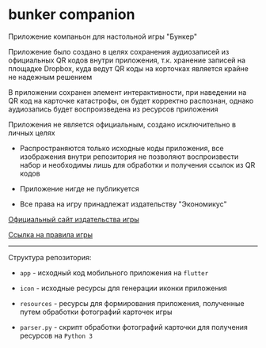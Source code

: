 # bunker companion

Приложение компаньон для настольной игры "Бункер"

Приложение было создано в целях сохранения аудиозаписей из официальных QR кодов внутри приложения, т.к. хранение записей на площадке Dropbox, куда ведут QR коды на корточках является крайне не надежным решением

В приложении сохранен элемент интерактивности, при наведении на QR код на карточке катастрофы, он будет корректно распознан, однако аудиозапись будет воспроизведена из ресурсов приложения

Приложения не является официальным, создано исключительно в личных целях

- Распространяются только исходные коды приложения, все изображения внутри репозитория не позволяют воспроизвести набор и необходимы лишь для обработки и получения ссылок из QR кодов

- Приложение нигде не публикуется

- Все права на игру принадлежат издательству "Экономикус"

[Официальный сайт издательства игры](https://www.economicusgame.com/bunker)

[Ссылка на правила игры](https://www.dropbox.com/s/e2n7e9m2rgkyhid/Bunker_3_Rules.pdf)

---

Структура репозитория:

- `app` - исходный код мобильного приложения на `flutter`

- `icon` - исходные ресурсы для генерации иконки приложения

- `resources` - ресурсы для формирования приложения, полученные путем обработки фотографий карточек игры

- `parser.py` - скрипт обработки фотографий карточки для получения ресурсов на `Python 3`


